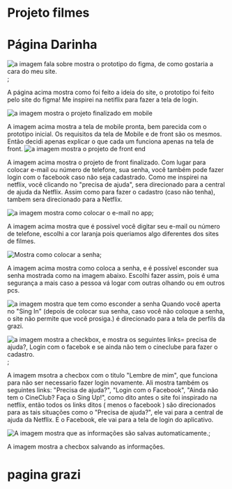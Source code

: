 # Projeto filmes

# Página Darinha

![a imagem fala sobre mostra o prototipo do figma, de como gostaria a cara do meu site.](./pages/dara/assets/figmaimg.png);

  A página acima mostra como foi feito a ideia do site, o prototipo foi feito pelo site do figma! Me inspirei na netiflix para fazer a tela de login. 

  
![a imagem mostra o projeto finalizado em mobile](./pages/dara/assets/mobile.png)

 A imagem acima mostra a tela de mobile pronta, bem parecida com o prototipo inicial. Os requisitos da tela de Mobile e de front são os mesmos. Então decidi apenas explicar o que cada um funciona apenas na tela de front. 
![a imagem mostra o projeto de front end](./pages/dara/assets/front1.png)

A imagem acima mostra o projeto de front finalizado. Com lugar para colocar e-mail ou número de telefone, sua senha, você também pode fazer login com o facebook caso não seja cadastrado. Como me inspirei na netflix, você clicando no "precisa de ajuda", sera direcionado para a central de ajuda da Netflix. Assim como para fazer o cadastro (caso não tenha), tambem sera direcionado para a Netflix.

![a imagem mostra como colocar o e-mail no app](./pages/dara/assets/front2.png);

A imagem acima mostra que é possivel você digitar seu e-mail ou número de telefone, escolhi a cor laranja pois queriamos algo diferentes dos sites de filmes. 

![Mostra como colocar a senha](./pages/dara/assets/front3.png);

A imagem acima mostra como coloca a senha, e é possível esconder sua senha mostrada como na imagem abaixo. Escolhi fazer assim, pois é uma segurança a mais caso a pessoa vá logar com outras olhando ou em outros pcs.

![a imagem mostra que tem como esconder a senha](./pages/dara/assets/front4.png)
Quando você aperta no "Sing In" (depois de colocar sua senha, caso você não coloque a senha, o site não permite que você prosiga.) é direcionado para a tela de perfils da grazi. 

![a imagem mostra a checkbox, e mostra os seguintes links= precisa de ajuda?, Login com o facebok e se ainda não tem o cineclube para fazer o cadastro.](./pages/dara/assets/front5.png);

A imagem msotra a checbox com o titulo "Lembre de mim", que funciona para não ser necessario fazer login novamente. Ali mostra também os seguintes links: "Precisa de ajuda?", "Login com o Facebook", "Ainda não tem o CineClub? Faça o Sing Up!", como dito antes o site foi inspirado na netflix, então todos os links ditos ( menos o facebook ) são direcionados para as tais situações como o "Precisa de ajuda?", ele vai para a central de ajuda da Netflix. E o Facebook, ele vai para a tela de login do aplicativo. 


![A imagem mostra que as informações são salvas automaticamente.](./pages/dara/assets/front6.png);

A imagem mostra a checbox salvando as informações. 







# pagina grazi
